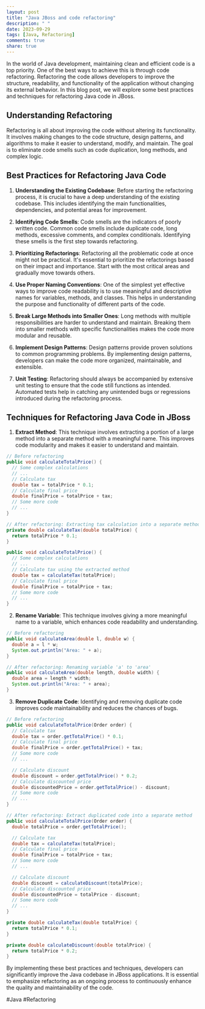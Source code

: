 ```yaml
---
layout: post
title: "Java JBoss and code refactoring"
description: " "
date: 2023-09-29
tags: [Java, Refactoring]
comments: true
share: true
---
```


In the world of Java development, maintaining clean and efficient code is a top priority. One of the best ways to achieve this is through code refactoring. Refactoring the code allows developers to improve the structure, readability, and functionality of the application without changing its external behavior. In this blog post, we will explore some best practices and techniques for refactoring Java code in JBoss.

## Understanding Refactoring

Refactoring is all about improving the code without altering its functionality. It involves making changes to the code structure, design patterns, and algorithms to make it easier to understand, modify, and maintain. The goal is to eliminate code smells such as code duplication, long methods, and complex logic.

## Best Practices for Refactoring Java Code

1. **Understanding the Existing Codebase**: Before starting the refactoring process, it is crucial to have a deep understanding of the existing codebase. This includes identifying the main functionalities, dependencies, and potential areas for improvement.

2. **Identifying Code Smells**: Code smells are the indicators of poorly written code. Common code smells include duplicate code, long methods, excessive comments, and complex conditionals. Identifying these smells is the first step towards refactoring.

3. **Prioritizing Refactorings**: Refactoring all the problematic code at once might not be practical. It's essential to prioritize the refactorings based on their impact and importance. Start with the most critical areas and gradually move towards others.

4. **Use Proper Naming Conventions**: One of the simplest yet effective ways to improve code readability is to use meaningful and descriptive names for variables, methods, and classes. This helps in understanding the purpose and functionality of different parts of the code.

5. **Break Large Methods into Smaller Ones**: Long methods with multiple responsibilities are harder to understand and maintain. Breaking them into smaller methods with specific functionalities makes the code more modular and reusable.

6. **Implement Design Patterns**: Design patterns provide proven solutions to common programming problems. By implementing design patterns, developers can make the code more organized, maintainable, and extensible.

7. **Unit Testing**: Refactoring should always be accompanied by extensive unit testing to ensure that the code still functions as intended. Automated tests help in catching any unintended bugs or regressions introduced during the refactoring process.

## Techniques for Refactoring Java Code in JBoss

1. **Extract Method**: This technique involves extracting a portion of a large method into a separate method with a meaningful name. This improves code modularity and makes it easier to understand and maintain.

```java
// Before refactoring
public void calculateTotalPrice() {
  // Some complex calculations
  // ...
  // Calculate tax
  double tax = totalPrice * 0.1;
  // Calculate final price
  double finalPrice = totalPrice + tax;
  // Some more code
  // ...
}

// After refactoring: Extracting tax calculation into a separate method
private double calculateTax(double totalPrice) {
  return totalPrice * 0.1;
}

public void calculateTotalPrice() {
  // Some complex calculations
  // ...
  // Calculate tax using the extracted method
  double tax = calculateTax(totalPrice);
  // Calculate final price
  double finalPrice = totalPrice + tax;
  // Some more code
  // ...
}
```

2. **Rename Variable**: This technique involves giving a more meaningful name to a variable, which enhances code readability and understanding.

```java
// Before refactoring
public void calculateArea(double l, double w) {
  double a = l * w;
  System.out.println("Area: " + a);
}

// After refactoring: Renaming variable 'a' to 'area'
public void calculateArea(double length, double width) {
  double area = length * width;
  System.out.println("Area: " + area);
}
```

3. **Remove Duplicate Code**: Identifying and removing duplicate code improves code maintainability and reduces the chances of bugs.

```java
// Before refactoring
public void calculateTotalPrice(Order order) {
  // Calculate tax
  double tax = order.getTotalPrice() * 0.1;
  // Calculate final price
  double finalPrice = order.getTotalPrice() + tax;
  // Some more code
  // ...

  // Calculate discount
  double discount = order.getTotalPrice() * 0.2;
  // Calculate discounted price
  double discountedPrice = order.getTotalPrice() - discount;
  // Some more code
  // ...
}

// After refactoring: Extract duplicated code into a separate method
public void calculateTotalPrice(Order order) {
  double totalPrice = order.getTotalPrice();

  // Calculate tax
  double tax = calculateTax(totalPrice);
  // Calculate final price
  double finalPrice = totalPrice + tax;
  // Some more code
  // ...

  // Calculate discount
  double discount = calculateDiscount(totalPrice);
  // Calculate discounted price
  double discountedPrice = totalPrice - discount;
  // Some more code
  // ...
}

private double calculateTax(double totalPrice) {
  return totalPrice * 0.1;
}

private double calculateDiscount(double totalPrice) {
  return totalPrice * 0.2;
}
```

By implementing these best practices and techniques, developers can significantly improve the Java codebase in JBoss applications. It is essential to emphasize refactoring as an ongoing process to continuously enhance the quality and maintainability of the code.

#Java #Refactoring